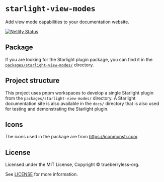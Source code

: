 # `starlight-view-modes`

Add view mode capabilities to your documentation website. 

[![Netlify Status](https://api.netlify.com/api/v1/badges/5cb2b193-ebf9-48ff-8b4f-8f13f2e24957/deploy-status)](https://app.netlify.com/sites/starlight-view-modes/deploys)

## Package

If you are looking for the Starlight plugin package, you can find it in the [`packages/starlight-view-modes/`](/packages/starlight-view-modes/) directory.

## Project structure

This project uses pnpm workspaces to develop a single Starlight plugin from the `packages/starlight-view-modes/` directory. A Starlight documentation site is also available in the `docs/` directory that is also used for testing and demonstrating the Starlight plugin.

## Icons

The icons used in the package are from https://iconmonstr.com.

## License

Licensed under the MIT License, Copyright © trueberryless-org.

See [LICENSE](/LICENSE) for more information.
